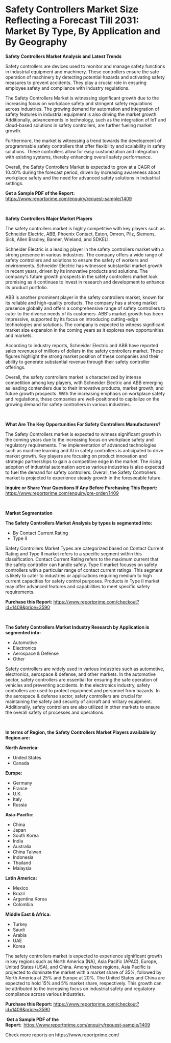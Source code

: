 <p><h1>Safety Controllers Market Size Reflecting a Forecast Till 2031: Market By Type, By Application and By Geography</h1></p><p><strong>Safety Controllers Market Analysis and Latest Trends</strong></p>
<p><p>Safety controllers are devices used to monitor and manage safety functions in industrial equipment and machinery. These controllers ensure the safe operation of machinery by detecting potential hazards and activating safety measures to prevent accidents. They play a crucial role in ensuring employee safety and compliance with industry regulations.</p><p>The Safety Controllers Market is witnessing significant growth due to the increasing focus on workplace safety and stringent safety regulations across industries. The growing demand for automation and integration of safety features in industrial equipment is also driving the market growth. Additionally, advancements in technology, such as the integration of IoT and cloud-based solutions in safety controllers, are further fueling market growth.</p><p>Furthermore, the market is witnessing a trend towards the development of programmable safety controllers that offer flexibility and scalability in safety solutions. These controllers allow for easy customization and integration with existing systems, thereby enhancing overall safety performance.</p><p>Overall, the Safety Controllers Market is expected to grow at a CAGR of 10.40% during the forecast period, driven by increasing awareness about workplace safety and the need for advanced safety solutions in industrial settings.</p></p>
<p><strong>Get a Sample PDF of the Report:&nbsp;</strong> <a href="https://www.reportprime.com/enquiry/request-sample/1409">https://www.reportprime.com/enquiry/request-sample/1409</a></p>
<p>&nbsp;</p>
<p><strong>Safety Controllers Major Market Players</strong></p>
<p><p>The safety controllers market is highly competitive with key players such as Schneider Electric, ABB, Phoenix Contact, Eaton, Omron, Pilz, Siemens, Sick, Allen Bradley, Banner, Wieland, and SDKELI. </p><p>Schneider Electric is a leading player in the safety controllers market with a strong presence in various industries. The company offers a wide range of safety controllers and solutions to ensure the safety of workers and environments. Schneider Electric has witnessed substantial market growth in recent years, driven by its innovative products and solutions. The company's future growth prospects in the safety controllers market look promising as it continues to invest in research and development to enhance its product portfolio.</p><p>ABB is another prominent player in the safety controllers market, known for its reliable and high-quality products. The company has a strong market presence globally and offers a comprehensive range of safety controllers to cater to the diverse needs of its customers. ABB's market growth has been impressive, supported by its focus on introducing cutting-edge technologies and solutions. The company is expected to witness significant market size expansion in the coming years as it explores new opportunities and markets.</p><p>According to industry reports, Schneider Electric and ABB have reported sales revenues of millions of dollars in the safety controllers market. These figures highlight the strong market position of these companies and their ability to generate substantial revenue through their safety controller offerings.</p><p>Overall, the safety controllers market is characterized by intense competition among key players, with Schneider Electric and ABB emerging as leading contenders due to their innovative products, market growth, and future growth prospects. With the increasing emphasis on workplace safety and regulations, these companies are well-positioned to capitalize on the growing demand for safety controllers in various industries.</p></p>
<p>&nbsp;</p>
<p><strong>What Are The Key Opportunities For Safety Controllers Manufacturers?</strong></p>
<p><p>The Safety Controllers market is expected to witness significant growth in the coming years due to the increasing focus on workplace safety and regulatory requirements. The implementation of advanced technologies such as machine learning and AI in safety controllers is anticipated to drive market growth. Key players are focusing on product innovation and strategic partnerships to gain a competitive edge in the market. The rising adoption of industrial automation across various industries is also expected to fuel the demand for safety controllers. Overall, the Safety Controllers market is projected to experience steady growth in the foreseeable future.</p></p>
<p><strong>Inquire or Share Your Questions If Any Before Purchasing This Report:</strong> <a href="https://www.reportprime.com/enquiry/pre-order/1409">https://www.reportprime.com/enquiry/pre-order/1409</a></p>
<p>&nbsp;</p>
<p><strong>Market Segmentation</strong></p>
<p><strong>The Safety Controllers Market Analysis by types is segmented into:</strong></p>
<p><ul><li>By Contact Current Rating</li><li>Type II</li></ul></p>
<p><p>Safety Controllers Market Types are categorized based on Contact Current Rating and Type II market refers to a specific segment within this classification. Contact Current Rating refers to the maximum current that the safety controller can handle safely. Type II market focuses on safety controllers with a particular range of contact current ratings. This segment is likely to cater to industries or applications requiring medium to high current capacities for safety control purposes. Products in Type II market may offer advanced features and capabilities to meet specific safety requirements.</p></p>
<p><strong>Purchase this Report:&nbsp;</strong><a href="https://www.reportprime.com/checkout?id=1409&price=3590">https://www.reportprime.com/checkout?id=1409&price=3590</a></p>
<p>&nbsp;</p>
<p><strong>The Safety Controllers Market Industry Research by Application is segmented into:</strong></p>
<p><ul><li>Automotive</li><li>Electronics</li><li>Aerospace & Defense</li><li>Other</li></ul></p>
<p><p>Safety controllers are widely used in various industries such as automotive, electronics, aerospace & defense, and other markets. In the automotive sector, safety controllers are essential for ensuring the safe operation of vehicles and preventing accidents. In the electronics industry, safety controllers are used to protect equipment and personnel from hazards. In the aerospace & defense sector, safety controllers are crucial for maintaining the safety and security of aircraft and military equipment. Additionally, safety controllers are also utilized in other markets to ensure the overall safety of processes and operations.</p></p>
<p>&nbsp;</p>
<p><strong>In terms of Region, the Safety Controllers Market Players available by Region are:</strong></p>
<p>
    <p> <strong> North America: </strong>
        <ul>
            <li>United States</li>
            <li>Canada</li>
        </ul>
        </p> 
    <p> <strong> Europe: </strong>
        <ul>
            <li>Germany</li>
            <li>France</li>
            <li>U.K.</li>
            <li>Italy</li>
            <li>Russia</li>
        </ul>
        </p> 
    <p> <strong> Asia-Pacific: </strong>
        <ul>
            <li>China</li>
            <li>Japan</li>
            <li>South Korea</li>
            <li>India</li>
            <li>Australia</li>
            <li>China Taiwan</li>
            <li>Indonesia</li>
            <li>Thailand</li>
            <li>Malaysia</li>
        </ul>
        </p> 
    <p> <strong> Latin America: </strong>
        <ul>
            <li>Mexico</li>
            <li>Brazil</li>
            <li>Argentina Korea</li>
            <li>Colombia</li>
        </ul>
        </p> 
    <p> <strong> Middle East & Africa: </strong>
        <ul>
            <li>Turkey</li>
            <li>Saudi</li>
            <li>Arabia</li>
            <li>UAE</li>
            <li>Korea</li>
        </ul>
    </p>
    </p>
<p><p>The safety controllers market is expected to experience significant growth in key regions such as North America (NA), Asia Pacific (APAC), Europe, United States (USA), and China. Among these regions, Asia Pacific is projected to dominate the market with a market share of 35%, followed by North America at 25% and Europe at 20%. The United States and China are expected to hold 15% and 5% market share, respectively. This growth can be attributed to the increasing focus on industrial safety and regulatory compliance across various industries.</p></p>
<p><strong>Purchase this Report: </strong><a href="https://www.reportprime.com/checkout?id=1409&price=3590">https://www.reportprime.com/checkout?id=1409&price=3590</a></p>
<p>&nbsp;<strong>Get a Sample PDF of the Report:&nbsp;&nbsp;</strong><a href="https://www.reportprime.com/enquiry/request-sample/1409">https://www.reportprime.com/enquiry/request-sample/1409</a></p>
<p><strong></strong></p>
<p>Check more reports on https://www.reportprime.com/</p>
